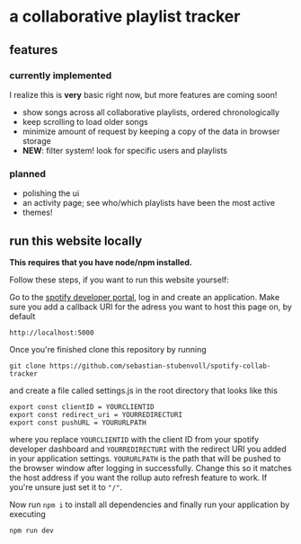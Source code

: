# a collaborative playlist tracker

## features

### currently implemented

I realize this is **very** basic right now, but more features are coming soon!

* show songs across all collaborative playlists, ordered chronologically
* keep scrolling to load older songs
* minimize amount of request by keeping a copy of the data in browser storage
* **NEW**: filter system! look for specific users and playlists

### planned

* polishing the ui
* an activity page; see who/which playlists have been the most active
* themes!

## run this website locally

**This requires that you have node/npm installed.**

Follow these steps, if you want to run this website yourself:

Go to the [spotify developer portal](https://developer.spotify.com/), log in and
create an application. Make sure you add a callback URI for the adress you want
to host this page on, by default  

    http://localhost:5000

Once you're finished clone this repository by running  

    git clone https://github.com/sebastian-stubenvoll/spotify-collab-tracker

and create a file called settings.js in the root directory that looks like this

    export const clientID = YOURCLIENTID
    export const redirect_uri = YOURREDIRECTURI
    export const pushURL = YOURURLPATH

where you replace `YOURCLIENTID` with the client ID from your spotify developer dashboard
and `YOURREDIRECTURI` with the redirect URI you added in your application settings.
`YOURURLPATH` is the path that will be pushed to the browser window after logging in
successfully. Change this so it matches the host address if you want the rollup auto
refresh feature to work. If you're unsure just set it to `"/"`.

Now run `npm i` to install all dependencies and finally run your application by executing

    npm run dev
